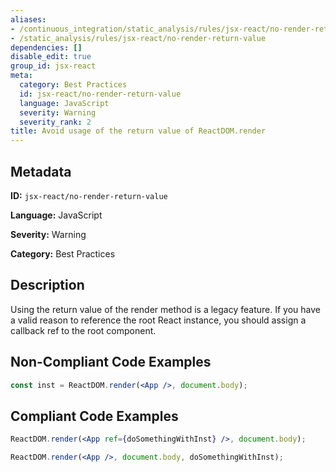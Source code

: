```yaml
---
aliases:
- /continuous_integration/static_analysis/rules/jsx-react/no-render-return-value
- /static_analysis/rules/jsx-react/no-render-return-value
dependencies: []
disable_edit: true
group_id: jsx-react
meta:
  category: Best Practices
  id: jsx-react/no-render-return-value
  language: JavaScript
  severity: Warning
  severity_rank: 2
title: Avoid usage of the return value of ReactDOM.render
---
```

<!--  SOURCED FROM https://github.com/DataDog/datadog-static-analyzer-rule-docs -->


## Metadata
**ID:** `jsx-react/no-render-return-value`

**Language:** JavaScript

**Severity:** Warning

**Category:** Best Practices

## Description
Using the return value of the render method is a legacy feature. If you have a valid reason to reference the root React instance, you should assign a callback ref to the root component.

## Non-Compliant Code Examples
```jsx
const inst = ReactDOM.render(<App />, document.body);
```

## Compliant Code Examples
```jsx
ReactDOM.render(<App ref={doSomethingWithInst} />, document.body);

ReactDOM.render(<App />, document.body, doSomethingWithInst);
```
